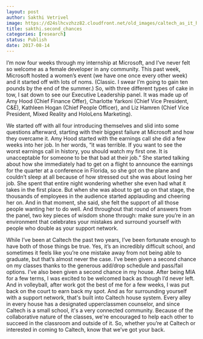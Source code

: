 ```yaml
---
layout: post
author: Sakthi Vetrivel
image: https://d24slhcvzhzz82.cloudfront.net/old_images/caltech_as_it_happens/6a0105349b8251970b01bb09b18b12970d.jpg
title: sakthi.second_chances
categories: [research]
status: Publish
date: 2017-08-14
---
```



I’m now four weeks through my internship at Microsoft, and I’ve never felt so welcome as a female developer in any community. This past week, Microsoft hosted a women’s event (we have one once every other week) and it started off with lots of noms. (Classic. I swear I’m going to gain ten pounds by the end of the summer.) So, with three different types of cake in tow, I sat down to see our Executive Leadership panel. It was made up of Amy Hood (Chief Finance Offer), Charlotte Yarkoni (Chief Vice President, C&amp;E), Kathleen Hogan (Chief People Officer), and Liz Hamren (Chief Vice President, Mixed Reality and HoloLens Marketing).

We started off with all four introducing themselves and slid into some questions afterward, starting with their biggest failure at Microsoft and how they overcame it. Amy Hood started with the earnings call she did a few weeks into her job. In her words, “it was terrible. If you want to see the worst earnings call in history, you should watch my first one. It is unacceptable for someone to be that bad at their job.” She started talking about how she immediately had to get on a flight to announce the earnings for the quarter at a conference in Florida, so she got on the plane and couldn’t sleep at all because of how stressed out she was about losing her job. She spent that entire night wondering whether she even had what it takes in the first place. But when she was about to get up on that stage, the thousands of employees in the audience started applauding and cheering her on. And in that moment, she said, she felt the support of all those people wanting her to do well. And throughout that round of answers from the panel, two key pieces of wisdom shone through: make sure you’re in an environment that celebrates your mistakes and surround yourself with people who double as your support network.

While I’ve been at Caltech the past two years, I’ve been fortunate enough to have both of those things be true. Yes, it’s an incredibly difficult school, and sometimes it feels like you’re one mistake away from not being able to graduate, but that’s almost never the case. I’ve been given a second chance on my classes thanks to the generous add/drop schedule and pass/fail options. I’ve also been given a second chance in my house. After being MIA for a few terms, I was excited to be welcomed back as though I’d never left. And in volleyball, after work got the best of me for a few weeks, I was put back on the court to earn back my spot. And as for surrounding yourself with a support network, that's built into Caltech house system. Every alley in every house has a designated upperclassmen counselor, and since Caltech is a small school, it's a very connected community. Because of the collaborative nature of the classes, we're encouraged to help each other to succeed in the classroom and outside of it. So, whether you’re at Caltech or interested in coming to Caltech, know that we’ve got your back.

